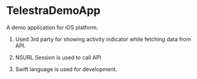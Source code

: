 # TelestraDemoApp
A demo application for iOS platform.

1) Used 3rd party for showing activity indicator while fetching data from API.

2) NSURL Session is used to call API

3) Swift language is used for development.

